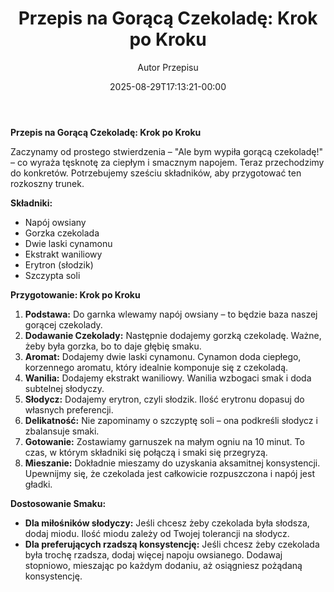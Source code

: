 ﻿---
draft: true
title: "**Przepis na Gorącą Czekoladę: Krok po Kroku**"
author: "Autor Przepisu"
recipe_image: images/recipe-headers/default.avif
date: 2025-08-29T17:13:21-00:00
categories: ["sniadania"]
tags: ["draft"]
tagline: "Przepis do sformatowania"
servings: 4
prep_time: 15
cook: true
cook_time: 30
calories: 300
protein: 20
fat: 10
carbohydrate: 25
converted_to: "Goraca Czekolada Owsiana.md"
---
**Przepis na Gorącą Czekoladę: Krok po Kroku**

Zaczynamy od prostego stwierdzenia – "Ale bym wypiła gorącą czekoladę!" – co wyraża tęsknotę za ciepłym i smacznym napojem. Teraz przechodzimy do konkretów. Potrzebujemy sześciu składników, aby przygotować ten rozkoszny trunek.

**Składniki:**

- Napój owsiany
- Gorzka czekolada
- Dwie laski cynamonu
- Ekstrakt waniliowy
- Erytron (słodzik)
- Szczypta soli

**Przygotowanie: Krok po Kroku**

1. **Podstawa:** Do garnka wlewamy napój owsiany – to będzie baza naszej gorącej czekolady.
2. **Dodawanie Czekolady:** Następnie dodajemy gorzką czekoladę. Ważne, żeby była gorzka, bo to daje głębię smaku.
3. **Aromat:** Dodajemy dwie laski cynamonu. Cynamon doda ciepłego, korzennego aromatu, który idealnie komponuje się z czekoladą.
4. **Wanilia:** Dodajemy ekstrakt waniliowy. Wanilia wzbogaci smak i doda subtelnej słodyczy.
5. **Słodycz:** Dodajemy erytron, czyli słodzik. Ilość erytronu dopasuj do własnych preferencji.
6. **Delikatność:** Nie zapominamy o szczyptę soli – ona podkreśli słodycz i zbalansuje smaki.
7. **Gotowanie:** Zostawiamy garnuszek na małym ogniu na 10 minut. To czas, w którym składniki się połączą i smaki się przegryzą.
8. **Mieszanie:** Dokładnie mieszamy do uzyskania aksamitnej konsystencji. Upewnijmy się, że czekolada jest całkowicie rozpuszczona i napój jest gładki.

**Dostosowanie Smaku:**

- **Dla miłośników słodyczy:** Jeśli chcesz żeby czekolada była słodsza, dodaj miodu. Ilość miodu zależy od Twojej tolerancji na słodycz.
- **Dla preferujących rzadszą konsystencję:** Jeśli chcesz żeby czekolada była trochę rzadsza, dodaj więcej napoju owsianego. Dodawaj stopniowo, mieszając po każdym dodaniu, aż osiągniesz pożądaną konsystencję.
